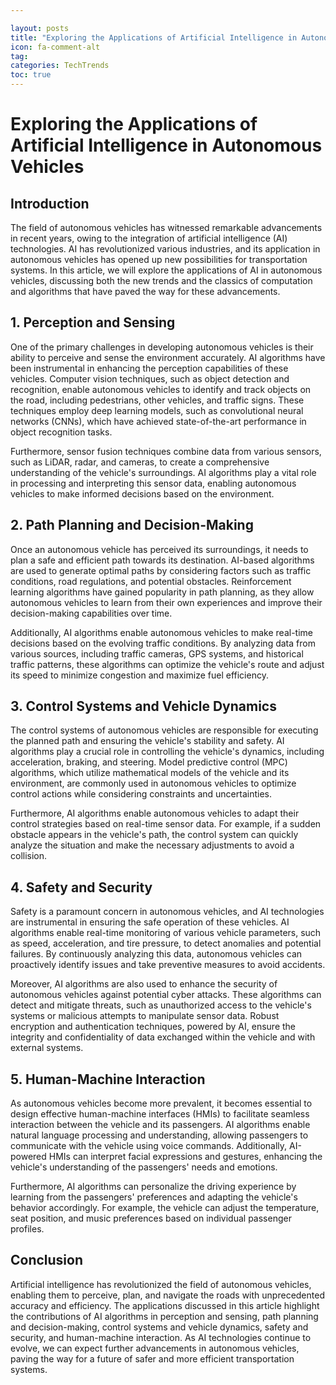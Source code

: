 ```yaml
---

layout: posts
title: "Exploring the Applications of Artificial Intelligence in Autonomous Vehicles"
icon: fa-comment-alt
tag:      
categories: TechTrends
toc: true
---
```




# Exploring the Applications of Artificial Intelligence in Autonomous Vehicles

## Introduction
The field of autonomous vehicles has witnessed remarkable advancements in recent years, owing to the integration of artificial intelligence (AI) technologies. AI has revolutionized various industries, and its application in autonomous vehicles has opened up new possibilities for transportation systems. In this article, we will explore the applications of AI in autonomous vehicles, discussing both the new trends and the classics of computation and algorithms that have paved the way for these advancements.

## 1. Perception and Sensing
One of the primary challenges in developing autonomous vehicles is their ability to perceive and sense the environment accurately. AI algorithms have been instrumental in enhancing the perception capabilities of these vehicles. Computer vision techniques, such as object detection and recognition, enable autonomous vehicles to identify and track objects on the road, including pedestrians, other vehicles, and traffic signs. These techniques employ deep learning models, such as convolutional neural networks (CNNs), which have achieved state-of-the-art performance in object recognition tasks.

Furthermore, sensor fusion techniques combine data from various sensors, such as LiDAR, radar, and cameras, to create a comprehensive understanding of the vehicle's surroundings. AI algorithms play a vital role in processing and interpreting this sensor data, enabling autonomous vehicles to make informed decisions based on the environment.

## 2. Path Planning and Decision-Making
Once an autonomous vehicle has perceived its surroundings, it needs to plan a safe and efficient path towards its destination. AI-based algorithms are used to generate optimal paths by considering factors such as traffic conditions, road regulations, and potential obstacles. Reinforcement learning algorithms have gained popularity in path planning, as they allow autonomous vehicles to learn from their own experiences and improve their decision-making capabilities over time.

Additionally, AI algorithms enable autonomous vehicles to make real-time decisions based on the evolving traffic conditions. By analyzing data from various sources, including traffic cameras, GPS systems, and historical traffic patterns, these algorithms can optimize the vehicle's route and adjust its speed to minimize congestion and maximize fuel efficiency.

## 3. Control Systems and Vehicle Dynamics
The control systems of autonomous vehicles are responsible for executing the planned path and ensuring the vehicle's stability and safety. AI algorithms play a crucial role in controlling the vehicle's dynamics, including acceleration, braking, and steering. Model predictive control (MPC) algorithms, which utilize mathematical models of the vehicle and its environment, are commonly used in autonomous vehicles to optimize control actions while considering constraints and uncertainties.

Furthermore, AI algorithms enable autonomous vehicles to adapt their control strategies based on real-time sensor data. For example, if a sudden obstacle appears in the vehicle's path, the control system can quickly analyze the situation and make the necessary adjustments to avoid a collision.

## 4. Safety and Security
Safety is a paramount concern in autonomous vehicles, and AI technologies are instrumental in ensuring the safe operation of these vehicles. AI algorithms enable real-time monitoring of various vehicle parameters, such as speed, acceleration, and tire pressure, to detect anomalies and potential failures. By continuously analyzing this data, autonomous vehicles can proactively identify issues and take preventive measures to avoid accidents.

Moreover, AI algorithms are also used to enhance the security of autonomous vehicles against potential cyber attacks. These algorithms can detect and mitigate threats, such as unauthorized access to the vehicle's systems or malicious attempts to manipulate sensor data. Robust encryption and authentication techniques, powered by AI, ensure the integrity and confidentiality of data exchanged within the vehicle and with external systems.

## 5. Human-Machine Interaction
As autonomous vehicles become more prevalent, it becomes essential to design effective human-machine interfaces (HMIs) to facilitate seamless interaction between the vehicle and its passengers. AI algorithms enable natural language processing and understanding, allowing passengers to communicate with the vehicle using voice commands. Additionally, AI-powered HMIs can interpret facial expressions and gestures, enhancing the vehicle's understanding of the passengers' needs and emotions.

Furthermore, AI algorithms can personalize the driving experience by learning from the passengers' preferences and adapting the vehicle's behavior accordingly. For example, the vehicle can adjust the temperature, seat position, and music preferences based on individual passenger profiles.

## Conclusion
Artificial intelligence has revolutionized the field of autonomous vehicles, enabling them to perceive, plan, and navigate the roads with unprecedented accuracy and efficiency. The applications discussed in this article highlight the contributions of AI algorithms in perception and sensing, path planning and decision-making, control systems and vehicle dynamics, safety and security, and human-machine interaction. As AI technologies continue to evolve, we can expect further advancements in autonomous vehicles, paving the way for a future of safer and more efficient transportation systems.